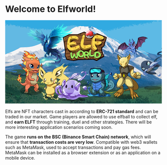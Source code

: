 # Welcome to Elfworld!

![](.gitbook/assets/cover.png)

Elfs are NFT characters cast in according to **ERC-721 standard** and can be traded in our market. Game players are allowed to use elfball to collect elf, and **earn ELFT** through training, duel and other strategies. There will be more interesting application scenarios coming soon.

The game **runs on the BSC (Binance Smart Chain) network**, which will ensure that **transaction costs are very low**. Compatible with web3 wallets such as MetaMask, used to accept transactions and pay gas fees. MetaMask can be installed as a browser extension or as an application on a mobile device.
